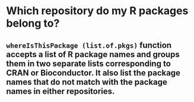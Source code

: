 # Which repository do my R packages belong to?

## `whereIsThisPackage (list.of.pkgs)` function accepts a list of R package names and groups them in two separate lists corresponding to CRAN or Bioconductor. It also list the package names that do not match with the package names in either repositories. 
